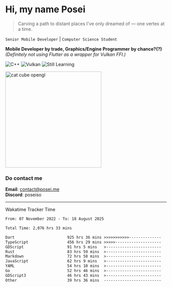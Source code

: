 # Hi, my name Posei

> Carving a path to distant places I've only dreamed of — one vertex at a time.

`Senior Mobile Developer` | `Computer Science Student`  

**Mobile Developer by trade, Graphics/Engine Programmer by chance?(?)**  
_(Definitely not using Flutter as a wrapper for Vulkan FFI.)_

![C++](https://img.shields.io/badge/C++-00599C?style=flat&logo=c%2B%2B&logoColor=white)
![Vulkan](https://img.shields.io/badge/Vulkan-AC162C?style=flat&logo=vulkan&logoColor=white)
![Still Learning](https://img.shields.io/badge/Still%20Learning-FFCC00?style=flat&logoColor=white)

  <img src="https://github.com/user-attachments/assets/54c92bc8-af3e-4bf1-b442-e889f1c01633" width="300" alt="cat cube opengl" />

### Do contact me

**Email**: [contact@posei.me](mailto:contact@posei.me)  
**Discord**: poseiso

---

Wakatime Tracker Time

<!--START_SECTION:waka-->

```txt
From: 07 November 2022 - To: 18 August 2025

Total Time: 2,076 hrs 33 mins

Dart                       925 hrs 36 mins >>>>>>>>>>>--------------   44.58 %
TypeScript                 456 hrs 29 mins >>>>>--------------------   21.99 %
GDScript                   91 hrs 5 mins   >------------------------   04.39 %
Rust                       83 hrs 59 mins  >------------------------   04.05 %
Markdown                   72 hrs 58 mins  >------------------------   03.51 %
JavaScript                 62 hrs 9 mins   >------------------------   02.99 %
YAML                       54 hrs 10 mins  >------------------------   02.61 %
Go                         52 hrs 46 mins  >------------------------   02.54 %
GDScript3                  46 hrs 43 mins  >------------------------   02.25 %
Other                      39 hrs 36 mins  -------------------------   01.91 %
```

<!--END_SECTION:waka-->
